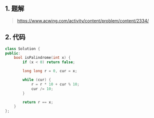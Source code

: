 ## 1. 题解
> https://www.acwing.com/activity/content/problem/content/2334/

## 2. 代码
```c++
class Solution {
public:
    bool isPalindrome(int x) {
        if (x < 0) return false;

        long long r = 0, cur = x;

        while (cur) {
            r = r * 10 + cur % 10;
            cur /= 10;
        }

        return r == x;
    }
};
```